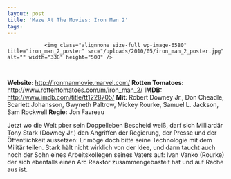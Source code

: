 ```yaml
---
layout: post
title: 'Maze At The Movies: Iron Man 2'
tags:
---
```



                <img class="alignnone size-full wp-image-6580" title="iron_man_2_poster" src="/uploads/2010/05/iron_man_2_poster.jpg" alt="" width="338" height="500" />
<img class="alignnone size-full wp-image-5898" title="movie_review_4stars" src="/uploads/2010/02/movie_review_4stars.png" alt="" width="75" height="15" />
<p><strong> Website: </strong><a href="http://ironmanmovie.marvel.com/"><a href="http://ironmanmovie.marvel.com/">http://ironmanmovie.marvel.com/</a></a>
<strong>Rotten Tomatoes: </strong><a href="http://www.rottentomatoes.com/m/iron_man_2/"><a href="http://www.rottentomatoes.com/m/iron_man_2/">http://www.rottentomatoes.com/m/iron_man_2/</a></a>
<strong>IMDB: </strong><a href="http://www.imdb.com/title/tt1228705/"><a href="http://www.imdb.com/title/tt1228705/">http://www.imdb.com/title/tt1228705/</a></a>
<strong>Mit: </strong>Robert Downey Jr., Don Cheadle, Scarlett Johansson, Gwyneth Paltrow, Mickey Rourke, Samuel L. Jackson, Sam Rockwell
<strong>Regie:</strong> Jon Favreau</p>
<p>Jetzt wo die Welt pber sein Doppelleben Bescheid weiß, darf sich Milliardär Tony Stark (Downey Jr.) den Angriffen der Regierung, der Presse und der Öffentlichkeit aussetzen: Er möge doch bitte seine Technologie mit dem Militär teilen. Stark hält nicht wirklich von der Idee, und dann taucht auch noch der Sohn eines Arbeitskollegen seines Vaters auf: Ivan Vanko (Rourke) der sich ebenfalls einen Arc Reaktor zusammengebastelt hat und auf Rache aus ist.</p>
